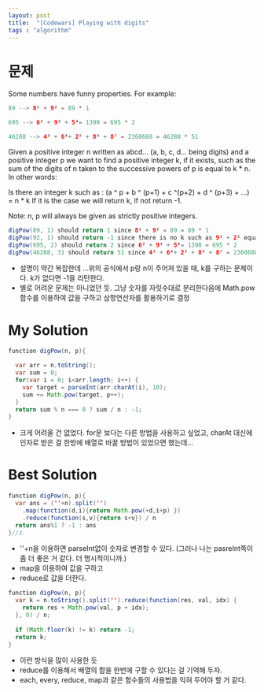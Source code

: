 ```yaml
---
layout: post
title:  "[Codewars] Playing with digits"
tags : "algorithm"
---
```


# 문제
Some numbers have funny properties. For example:

~~~ java
89 --> 8¹ + 9² = 89 * 1

695 --> 6² + 9³ + 5⁴= 1390 = 695 * 2

46288 --> 4³ + 6⁴+ 2⁵ + 8⁶ + 8⁷ = 2360688 = 46288 * 51
~~~

Given a positive integer n written as abcd... (a, b, c, d... being digits) and a positive integer p we want to find a positive integer k, if it exists, such as the sum of the digits of n taken to the successive powers of p is equal to k * n. In other words:

Is there an integer k such as : (a ^ p + b ^ (p+1) + c ^(p+2) + d ^ (p+3) + ...) = n * k
If it is the case we will return k, if not return -1.

Note: n, p will always be given as strictly positive integers.

~~~ java
digPow(89, 1) should return 1 since 8¹ + 9² = 89 = 89 * 1
digPow(92, 1) should return -1 since there is no k such as 9¹ + 2² equals 92 * k
digPow(695, 2) should return 2 since 6² + 9³ + 5⁴= 1390 = 695 * 2
digPow(46288, 3) should return 51 since 4³ + 6⁴+ 2⁵ + 8⁶ + 8⁷ = 2360688 = 46288 * 51
~~~

- 설명이 약간 복잡한데 ...위의 공식에서 p랑 n이 주어져 있을 때, k를 구하는 문제이다. k가 없다면 -1을 리턴한다.
- 별로 어려운 문제는 아니었던 듯. 그냥 숫자를 자릿수대로 분리한다음에 Math.pow함수를 이용하여 값을 구하고 삼항연산자를 활용하기로 결정

# My Solution

~~~ java
function digPow(n, p){

  var arr = n.toString();
  var sum = 0;
  for(var i = 0; i<arr.length; i++) {
    var target = parseInt(arr.charAt(i), 10);
    sum += Math.pow(target, p++);
  }
  return sum % n === 0 ? sum / n : -1;
}

~~~

- 크게 어려울 건 없었다. for문 보다는 다른 방법을 사용하고 싶었고, charAt 대신에 인자로 받은 걸 한방에 배열로 바꿀 방법이 있었으면 했는데...

# Best Solution

~~~ java
function digPow(n, p){
  var ans = (''+n).split('')
    .map(function(d,i){return Math.pow(+d,i+p) })
    .reduce(function(s,v){return s+v}) / n
  return ans%1 ? -1 : ans    
}//z.
~~~
- ''+n을 이용하면 parseInt없이 숫자로 변경할 수 있다. (그러나 나는 pasreInt쪽이 좀 더 좋은 거 같다. 더 명시적이니까.)
- map을 이용하여 값을 구하고
- reduce로 값을 더한다.

~~~ java
function digPow(n, p){
  var k = n.toString().split('').reduce(function(res, val, idx) {
    return res + Math.pow(val, p + idx);
  }, 0) / n;
  
  if (Math.floor(k) != k) return -1;
  return k;
}
~~~
- 이런 방식을 많이 사용한 듯
- reduce를 이용해서 배열의 합을 한번에 구할 수 있다는 걸 기억해 두자.
- each, every, reduce, map과 같은 함수들의 사용법을 익혀 두어야 할 거 같다.